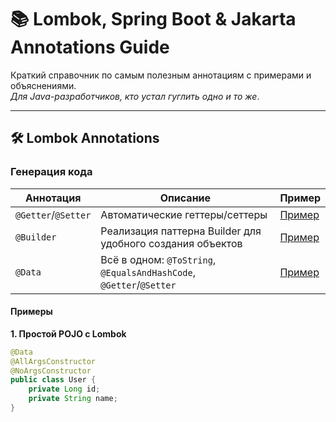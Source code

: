 # 📚 Lombok, Spring Boot & Jakarta Annotations Guide

Краткий справочник по самым полезным аннотациям с примерами и объяснениями.  
*Для Java-разработчиков, кто устал гуглить одно и то же*.

---

## 🛠️ **Lombok Annotations**

### **Генерация кода**
| Аннотация          | Описание                                                                 | Пример |
|--------------------|-------------------------------------------------------------------------|--------|
| `@Getter`/`@Setter` | Автоматические геттеры/сеттеры                                          | [Пример](#пример-1) |
| `@Builder`         | Реализация паттерна Builder для удобного создания объектов               | [Пример](#пример-2) |
| `@Data`            | Всё в одном: `@ToString`, `@EqualsAndHashCode`, `@Getter`/`@Setter`     | [Пример](#пример-3) |

#### **Примеры**
<a name="пример-1"></a>
**1. Простой POJO с Lombok**  
```java
@Data
@AllArgsConstructor
@NoArgsConstructor
public class User {
    private Long id;
    private String name;
}